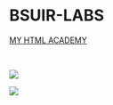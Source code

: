 # BSUIR-LABS

[MY HTML ACADEMY](https://htmlacademy.ru/profile/id2468321)

<br>

![](https://github.githubassets.com/images/icons/emoji/atom.png?v8)

![](https://github.githubassets.com/images/icons/emoji/unicode/269b.png?v8)
